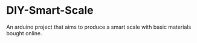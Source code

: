 # DIY-Smart-Scale
An arduino project that aims to produce a smart scale with basic materials bought online.
